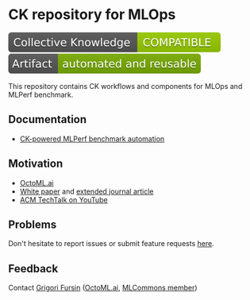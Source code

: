 # CK repository for MLOps

[![compatibility](https://github.com/ctuning/ck-guide-images/blob/master/ck-compatible.svg)](https://github.com/ctuning/ck)
[![automation](https://github.com/ctuning/ck-guide-images/blob/master/ck-artifact-automated-and-reusable.svg)](https://youtu.be/7zpeIVwICa4)

This repository contains CK workflows and components for MLOps and MLPerf benchmark.

## Documentation

* [CK-powered MLPerf benchmark automation](https://github.com/ctuning/ck/blob/master/docs/mlperf-automation/README.md)

## Motivation

* [OctoML.ai](https://OctoML.ai)
* [White paper](https://arxiv.org/pdf/2006.07161.pdf) and [extended journal article](https://arxiv.org/pdf/2011.01149.pdf)
* [ACM TechTalk on YouTube](https://www.youtube.com/watch?=7zpeIVwICa4)

## Problems

Don't hesitate to report issues or submit feature requests [here](https://github.com/octoml/mlops/issues).

## Feedback

Сontact [Grigori Fursin](https://cKnowledge.io/@gfursin) ([OctoML.ai](https://octoml.ai), [MLCommons member](https://mlcommons.org))

